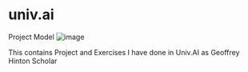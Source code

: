 # univ.ai

Project Model 
![image](https://user-images.githubusercontent.com/77186755/194389957-83792d76-e83d-4ee7-926d-c2408b39b129.png)

This contains Project and Exercises I have done in Univ.AI as Geoffrey Hinton Scholar
